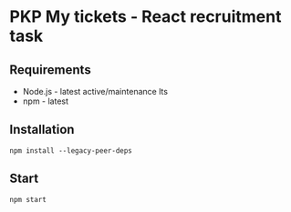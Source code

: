 # PKP My tickets - React recruitment task

## Requirements

- Node.js - latest active/maintenance lts
- npm - latest

## Installation

`npm install --legacy-peer-deps`

## Start

`npm start`
